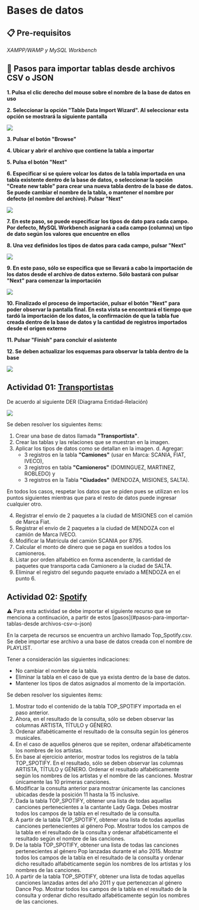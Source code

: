 # Bases de datos


## 📋 Pre-requisitos 

_XAMPP/WAMP y MySQL Workbench_


## 🔧 Pasos para importar tablas desde archivos CSV o JSON

**1. Pulsa el clic derecho del mouse sobre el nombre de la base de datos en uso**

**2. Seleccionar la opción "Table Data Import Wizard". Al seleccionar esta opción se mostrará la siguiente pantalla**

![](/docs/images/mysql-workbench-step-02.jpg?raw=true)

**3. Pulsar el botón "Browse"**

**4. Ubicar y abrir el archivo que contiene la tabla a importar**

**5. Pulsa el botón "Next"**

**6. Especificar si se quiere volcar los datos de la tabla importada en una tabla existente dentro de la base de datos, o seleccionar la opción "Create new table" para crear una nueva tabla dentro de la base de datos. Se puede cambiar el nombre de la tabla, o mantener el nombre por defecto (el nombre del archivo). Pulsar "Next"**

![](/docs/images/mysql-workbench-step-06.jpg?raw=true)

**7. En este paso, se puede especificar los tipos de dato para cada campo. Por defecto, MySQL Workbench asignará a cada campo (columna) un tipo de dato según los valores que encuentre en ellos**

**8. Una vez definidos los tipos de datos para cada campo, pulsar "Next"**

![](/docs/images/mysql-workbench-step-08.jpg?raw=true)

**9. En este paso, sólo se especifica que se llevará a cabo la importación de los datos desde el archivo de datos externo. Sólo bastará con pulsar "Next" para comenzar la importación**

![](/docs/images/mysql-workbench-step-09.jpg?raw=true)

**10. Finalizado el proceso de importación, pulsar el botón "Next" para poder observar la pantalla final. En esta vista se encontrará el tiempo que tardó la importación de los datos, la confirmación de que la tabla fue creada dentro de la base de datos y la cantidad de registros importados desde el origen externo**

**11. Pulsar "Finish" para concluir el asistente**

**12. Se deben actualizar los esquemas para observar la tabla dentro de la base**

![](/docs/images/mysql-workbench-step-12.jpg?raw=true)


## Actividad 01: [Transportistas](/bases-de-datos/actividad-01/transportistas.sql)

De acuerdo al siguiente DER (Diagrama Entidad-Relación)

![](/docs/images/diagrama-entidad-relacion.jpg?raw=true)

Se deben resolver los siguientes ítems:
1. Crear una base de datos llamada **"Transportista"**.
2. Crear las tablas y las relaciones que se muestran en la imagen.
3. Aplicar los tipos de datos como se detallan en la imagen.
d. Agregar:
    * 3 registros en la tabla **"Camiones"** (usar en Marca: SCANIA, FIAT, IVECO),
    * 3 registros en tabla **"Camioneros"** (DOMINGUEZ, MARTINEZ, ROBLEDO) y
    * 3 registros en la Tabla **"Ciudades"** (MENDOZA, MISIONES, SALTA).

En todos los casos, respetar los datos que se piden pues se utilizan en los puntos siguientes mientras que para el resto de datos puede ingresar cualquier otro.

4. Registrar el envío de 2 paquetes a la ciudad de MISIONES con el camión de Marca Fiat.
5. Registrar el envío de 2 paquetes a la ciudad de MENDOZA con el camión de Marca IVECO.
6. Modificar la Matrícula del camión SCANIA por 8795.
7. Calcular el monto de dinero que se paga en sueldos a todos los camioneros.
8. Listar por orden alfabético en forma ascendente, la cantidad de paquetes que transporta cada Camionero a la ciudad de SALTA.
9. Eliminar el registro del segundo paquete enviado a MENDOZA en el punto 6.


## Actividad 02: [Spotify](/tecnicas-de-programacion/actividad-02/spotify.sql)

⚠️ Para esta actividad se debe importar el siguiente recurso que se menciona a continuación, a partir de estos [pasos](#pasos-para-importar-tablas-desde archivos-csv-o-json)

En la carpeta de recursos se encuentra un archivo llamado Top_Spotify.csv. Se debe importar ese archivo a una base de datos creada con el nombre de PLAYLIST.

Tener a consideración las siguientes indicaciones:
* No cambiar el nombre de la tabla.
* Eliminar la tabla en el caso de que ya exista dentro de la base de datos.
* Mantener los tipos de datos asignados al momento de la importación.

Se deben resolver los siguientes ítems:
1. Mostrar todo el contenido de la tabla TOP_SPOTIFY importada en el paso anterior.
2. Ahora, en el resultado de la consulta, sólo se deben observar las columnas ARTISTA, TÍTULO y GÉNERO.
3. Ordenar alfabéticamente el resultado de la consulta según los géneros musicales.
4. En el caso de aquellos géneros que se repiten, ordenar alfabéticamente los nombres de los artistas.
5. En base al ejercicio anterior, mostrar todos los registros de la tabla TOP_SPOTIFY. En el resultado, sólo se deben observar las columnas ARTISTA, TÍTULO y GÉNERO. Ordenar el resultado alfabéticamente según los nombres de los artistas y el nombre de las canciones. Mostrar únicamente las 10 primeras canciones.
6. Modificar la consulta anterior para mostrar únicamente las canciones ubicadas desde la posición 11 hasta la 15 inclusive.
7. Dada la tabla TOP_SPOTIFY, obtener una lista de todas aquellas canciones pertenecientes a la cantante Lady Gaga. Debes mostrar todos los campos de la tabla en el resultado de la consulta.
8. A partir de la tabla TOP_SPOTIFY, obtener una lista de todas aquellas canciones pertenecientes al género Pop. Mostrar todos los campos de la tabla en el resultado de la consulta y ordenar alfabéticamente el resultado según el nombre de las canciones.
9. De la tabla TOP_SPOTIFY, obtener una lista de todas las canciones pertenecientes al género Pop lanzadas durante el año 2015. Mostrar todos los campos de la tabla en el resultado de la consulta y ordenar dicho resultado alfabéticamente según los nombres de los artistas y los nombres de las canciones.
10. A partir de la tabla TOP_SPOTIFY, obtener una lista de todas aquellas canciones lanzadas antes del año 2011 y que pertenezcan al género Dance Pop. Mostrar todos los campos de la tabla en el resultado de la consulta y ordenar dicho resultado alfabéticamente según los nombres de las canciones.